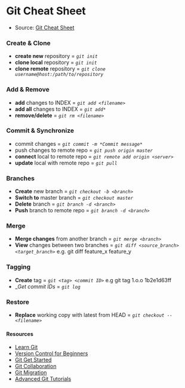 # Git Cheat Sheet
- Source: [Git Cheat Sheet](http://rogerdudler.github.io/git-guide/files/git_cheat_sheet.pdf)

### Create & Clone
- __create new__ repository    = _`git init`_
- __clone local__ repository   = _`git init`_
- __clone remote__ repository  = _`git clone username@host:/path/to/repository`_

### Add & Remove
- __add__ changes to INDEX     = _`git add <filename>`_
- __add all__ changes to INDEX = _`git add*`_
- __remove/delete__            = _`git rm <filename>`_

### Commit & Synchronize
- commit changes                    = _`git commit -m *Commit message*`_
- push changes to remote repo       = _`git push origin master`_
- __connect__ local to remote repo  = _`git remote add origin <server>`_
- __update__ local with remote repo = _`git pull`_

### Branches
- __Create__ new branch          = _`git checkout -b <branch>`_
- __Switch to__ master branch    = _`git checkout master`_
- __Delete__ branch              = _`git branch -d <branch>`_
- __Push__ branch to remote repo = _`git branch -d <branch>`_

### Merge
- __Merge changes__ from another branch = _`git merge <branch>`_
- __View__ changes between two branches = _`git diff <source_branch> <target_branch>`_ e.g. git diff feature_x feature_y
   
### Tagging
- __Create__ tag                 = _`git <tag> <commit ID>`_ e.g git tag 1.o.o 1b2e1d63ff
- __Get commit IDs_              = _`git log`_

### Restore
- __Replace__ working copy with latest from HEAD = _`git checkout --<filename>`_

#### Resources
-  [Learn Git](https://www.atlassian.com/git/tutorials/learn-git-with-bitbucket-cloud)
-  [Version Control for Beginners](https://www.atlassian.com/git/tutorials/what-is-version-control)
-  [Git Get Started](https://www.atlassian.com/git/tutorials/setting-up-a-repository)
-  [Git Collaboration](https://www.atlassian.com/git/tutorials/syncing)
-  [Git Migration](https://www.atlassian.com/git/tutorials/svn-to-git-prepping-your-team-migration)
-  [Advanced Git Tutorials](https://www.atlassian.com/git/tutorials/advanced-overview)


